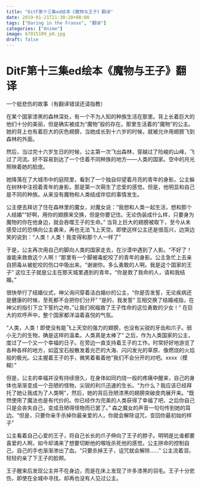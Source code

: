 ```yaml
---
title: "DitF第十三集ed绘本《魔物与王子》翻译"
date: 2019-01-21T21:30:20+08:00
tags: ["Daring in the Franxx", "翻译"]
categories: ["Anime"]
image: 67015109_p0.jpg
draft: false
---
```


# DitF第十三集ed绘本《魔物与王子》翻译

一个挺悲伤的故事（有翻译错误还请指教）

在某个国家漆黑的森林深处，有一个不为人知的种族生活在那里。背上长着巨大的他们十分的美丽，但是确实被成为“魔物”般的存在。那里生活着的“魔物”的公主。她的背上也有着巨大的灰色翅膀，当她成长到十六岁的时候，就被允许用翅膀飞到森林的外面。

然后，当过完十六岁生日的时候，公主第一次飞出森林，穿越过了险峻的山峰，飞过了河流。好不容易到达了一个住着不同种族的地方——人类的国家。空中的月光照映着她的脸庞。

她降落在了大城市中的庭院里，看到了一个独自仰望着月亮的青年的身影。公主躲在树林中注视着青年的身影。那是第一次萌生了恋爱的感觉。但是，他明显和自己是不同的种族。从来没有魔物和人类结成伴侣的事情发生。

公主便去拜访了住在森林里的魔女，对魔女说：“我想和人类一起生活，想和那个人结婚”“好啊，用你的翅膀来交换，但是你要记住。无论伪装成什么样，只要身为魔物的你在他身边，就会吞噬王子的生命。” 当背上巨大的翅膀被取下，至今从未感受过的恐惧向公主袭来，再也无法飞上天空。即使这样公主还是很高兴，边哭边笑的说到：“人类！人类！我变得和那个人一样了”

于是，公主再次用自己的脚向人类的国家走去，在沙漠中遇到了人影。“不好了！谁能来救救这个人啊！”那里有一个脚被毒蛇咬了的青年的身影。公主急忙上去亲自把毒从被蛇咬的伤口中吸出来。“谢谢你。多么勇敢的人啊。我是这个国家的王子” 这位王子就是公主在那天城里遇到的青年。“你是救了我命的人，请和我结婚。”

很快举行了结婚仪式，神父询问穿着洁白婚纱的公主，“你是否发誓，无论疾病还是健康的时候，至死都不会把你们分开” “是的，我发誓“ 互相交换了结婚戒指，在神父的指引下立下誓约之吻，”让我们祝福救了王子性命的这位勇敢的少女！“ 在巨大的欢呼声中，整个国家都洋溢着喜悦的气氛。

“人类，人类！即使没有能飞上天空的强力的翅膀，也没有尖锐的牙齿和爪子。弱小无力的生物，确是这样的温柔。人类真是太棒了” 之后，作为人类国家的公主，度过了一个又一个幸福的日子。在旁边一直支持着王子的工作。时常好好地游览了各种各样的地方，如蓝宝石般散发着光芒的大海、闪闪发光的草原、像燃烧的火焰般的极光。公主握着王子的手，微笑着看着他“我们不会分开的对吧。xxxx（模糊）”

但是，公主的幸福并没有持续很久，在身体如同灼烧一般的疼痛中醒来，自己的身体也渐渐变成一个丑陋的怪物，尖锐的利爪迅速的生长。“为什么？我应该已经拜托了她让我成为了人类啊”，然后，她的背后丑陋漆黑的翅膀突破皮肉展开来。“既然使用了魔法也是有代价的。你已经作为完美的人类获得了幸福了吧，之后你自己只是会丧失自己，变成丑陋得怪物而已罢了。” 森之魔女的声音一句句传到她的耳边。“但是，只要你亲手杀掉你最亲爱的人，你就会解除诅咒，变回你最初始的样子”

公主看着自己心爱的王子，将自己长长的爪子伸向了王子的脖子。明明是比谁都要喜爱的人啊，如今却涌来了想要切断他的喉咙杀死他的感觉。公主拼命的控制自己，自己的手也渐渐渗出了血。“只要杀掉王子，诅咒就会解除……” 公主流着泪，轻轻的亲了下王子的脸颊。

王子醒来后发现公主并不在身边，而是在床上发现了许多漆黑的羽毛。王子十分悲伤，即使在全城中寻找，却再也没有人见过公主。